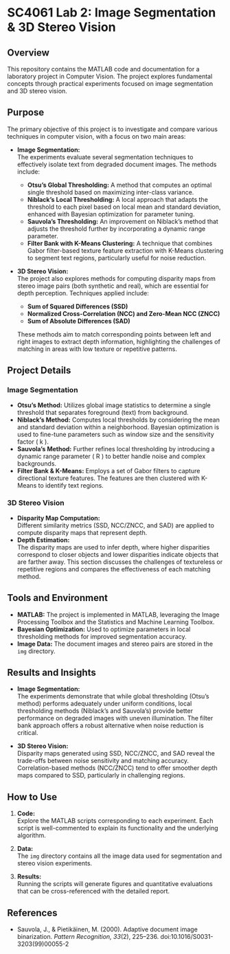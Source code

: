 # SC4061 Lab 2: Image Segmentation & 3D Stereo Vision

## Overview

This repository contains the MATLAB code and documentation for a laboratory project in Computer Vision. The project explores fundamental concepts through practical experiments focused on image segmentation and 3D stereo vision.

## Purpose

The primary objective of this project is to investigate and compare various techniques in computer vision, with a focus on two main areas:

- **Image Segmentation:**  
  The experiments evaluate several segmentation techniques to effectively isolate text from degraded document images. The methods include:
  - **Otsu’s Global Thresholding:** A method that computes an optimal single threshold based on maximizing inter-class variance.
  - **Niblack’s Local Thresholding:** A local approach that adapts the threshold to each pixel based on local mean and standard deviation, enhanced with Bayesian optimization for parameter tuning.
  - **Sauvola’s Thresholding:** An improvement on Niblack’s method that adjusts the threshold further by incorporating a dynamic range parameter.
  - **Filter Bank with K-Means Clustering:** A technique that combines Gabor filter-based texture feature extraction with K-Means clustering to segment text regions, particularly useful for noise reduction.

- **3D Stereo Vision:**  
  The project also explores methods for computing disparity maps from stereo image pairs (both synthetic and real), which are essential for depth perception. Techniques applied include:
  - **Sum of Squared Differences (SSD)**
  - **Normalized Cross-Correlation (NCC) and Zero-Mean NCC (ZNCC)**
  - **Sum of Absolute Differences (SAD)**
  
  These methods aim to match corresponding points between left and right images to extract depth information, highlighting the challenges of matching in areas with low texture or repetitive patterns.

## Project Details

### Image Segmentation
- **Otsu’s Method:** Utilizes global image statistics to determine a single threshold that separates foreground (text) from background.
- **Niblack’s Method:** Computes local thresholds by considering the mean and standard deviation within a neighborhood. Bayesian optimization is used to fine-tune parameters such as window size and the sensitivity factor \( k \).
- **Sauvola’s Method:** Further refines local thresholding by introducing a dynamic range parameter \( R \) to better handle noise and complex backgrounds.
- **Filter Bank & K-Means:** Employs a set of Gabor filters to capture directional texture features. The features are then clustered with K-Means to identify text regions.

### 3D Stereo Vision
- **Disparity Map Computation:**  
  Different similarity metrics (SSD, NCC/ZNCC, and SAD) are applied to compute disparity maps that represent depth.  
- **Depth Estimation:**  
  The disparity maps are used to infer depth, where higher disparities correspond to closer objects and lower disparities indicate objects that are farther away. This section discusses the challenges of textureless or repetitive regions and compares the effectiveness of each matching method.

## Tools and Environment

- **MATLAB:** The project is implemented in MATLAB, leveraging the Image Processing Toolbox and the Statistics and Machine Learning Toolbox.
- **Bayesian Optimization:** Used to optimize parameters in local thresholding methods for improved segmentation accuracy.
- **Image Data:** The document images and stereo pairs are stored in the `img` directory.

## Results and Insights

- **Image Segmentation:**  
  The experiments demonstrate that while global thresholding (Otsu’s method) performs adequately under uniform conditions, local thresholding methods (Niblack’s and Sauvola’s) provide better performance on degraded images with uneven illumination. The filter bank approach offers a robust alternative when noise reduction is critical.
  
- **3D Stereo Vision:**  
  Disparity maps generated using SSD, NCC/ZNCC, and SAD reveal the trade-offs between noise sensitivity and matching accuracy. Correlation-based methods (NCC/ZNCC) tend to offer smoother depth maps compared to SSD, particularly in challenging regions.

## How to Use

1. **Code:**  
   Explore the MATLAB scripts corresponding to each experiment. Each script is well-commented to explain its functionality and the underlying algorithm.

2. **Data:**  
   The `img` directory contains all the image data used for segmentation and stereo vision experiments.

3. **Results:**  
   Running the scripts will generate figures and quantitative evaluations that can be cross-referenced with the detailed report.

## References

- Sauvola, J., & Pietikäinen, M. (2000). Adaptive document image binarization. *Pattern Recognition, 33*(2), 225–236. doi:10.1016/S0031-3203(99)00055-2
